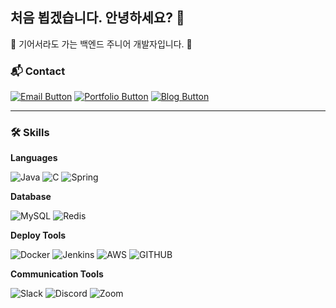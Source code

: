 ## 처음 뵙겠습니다. 안녕하세요? 👋

🌿 기어서라도 가는 백엔드 주니어 개발자입니다. 🌿

### 📬 Contact
[![Email Button](https://img.shields.io/badge/ksjchm4@gmail.com-D14836?style=for-the-badge&logo=gmail&logoColor=white)](mailto:ksjchm4@gmail.com) [![Portfolio Button](https://img.shields.io/badge/김창민의_Portfolio-FFFFFF?style=for-the-badge&logo=notion&logoColor=000000)](https://rlackdals.notion.site/1bbf05376b354c6dbbd56eb98544b297?pvs=4)
 [![Blog Button](https://img.shields.io/badge/김창민의_Blog-%23000000.svg?style=for-the-badge&logo=tistory&logoColor=white)](https://rlackdals.tistory.com/)


---

### 🛠 Skills

**Languages**
<p>
  <img src="https://img.shields.io/badge/Java-ED8B00?style=for-the-badge&logo=openjdk&logoColor=white" alt="Java" />
  <img src="https://img.shields.io/badge/C-00599C?style=for-the-badge&logo=c&logoColor=white" alt="C" />
  <img src="https://img.shields.io/badge/Spring-6DB33F?style=for-the-badge&logo=spring&logoColor=white" alt="Spring" />
</p>

**Database**
<p>
  <img src="https://img.shields.io/badge/MySQL-4479A1?style=for-the-badge&logo=mysql&logoColor=white" alt="MySQL" />
  <img src="https://img.shields.io/badge/Redis-DC382D?style=for-the-badge&logo=redis&logoColor=white" alt="Redis" />
</p>

**Deploy Tools**
<p>
  <img src="https://img.shields.io/badge/Docker-2496ED?style=for-the-badge&logo=docker&logoColor=white" alt="Docker" />
  <img src="https://img.shields.io/badge/Jenkins-D24939?style=for-the-badge&logo=jenkins&logoColor=white" alt="Jenkins" />
  <img src="https://img.shields.io/badge/Amazon_AWS-FF9900?style=for-the-badge&logo=amazonaws&logoColor=white" alt="AWS" />
  <img src="https://img.shields.io/badge/GitHub-100000?style=for-the-badge&logo=github&logoColor=white" alt="GITHUB">
</p>

**Communication Tools**
<p>
  <img src="https://img.shields.io/badge/Slack-4A154B?style=for-the-badge&logo=slack&logoColor=white" alt="Slack" />
  <img src="https://img.shields.io/badge/Discord-7289DA?style=for-the-badge&logo=discord&logoColor=white" alt="Discord" />
  <img src="https://img.shields.io/badge/Zoom-2D8CFF?style=for-the-badge&logo=zoom&logoColor=white" alt="Zoom" />
</p>




